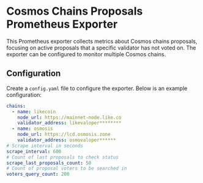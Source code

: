# Cosmos Chains Proposals Prometheus Exporter

This Prometheus exporter collects metrics about Cosmos chains proposals, focusing on active proposals that a specific validator has not voted on. The exporter can be configured to monitor multiple Cosmos chains.

## Configuration

Create a `config.yaml` file to configure the exporter. Below is an example configuration:

```yaml
chains:
  - name: likecoin
    node_url: https://mainnet-node.like.co
    validator_address: likevaloper********
  - name: osmosis
    node_url: https://lcd.osmosis.zone
    validator_address: osmovaloper******
# Scrape interval in seconds
scrape_interval: 600  
# Count of last proposals to check status 
scrape_last_proposals_count: 50
# Count of proposal voters to be searched in
voters_query_count: 200
